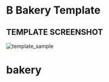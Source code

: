 # B Bakery Template

## TEMPLATE SCREENSHOT
![template_sample](https://user-images.githubusercontent.com/57383173/123517847-52bfbc80-d6c9-11eb-995e-3761dc74fd35.png)
# bakery
